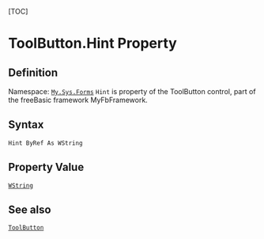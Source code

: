 [TOC]
# ToolButton.Hint Property

## Definition
Namespace: [`My.Sys.Forms`](My.Sys.Forms.md)
`Hint` is property of the ToolButton control, part of the freeBasic framework MyFbFramework.
## Syntax
```freeBasic
Hint ByRef As WString
```
## Property Value
[`WString`]("https://www.freebasic.net/wiki/KeyPgWString")
## See also
[`ToolButton`](ToolButton.md)
